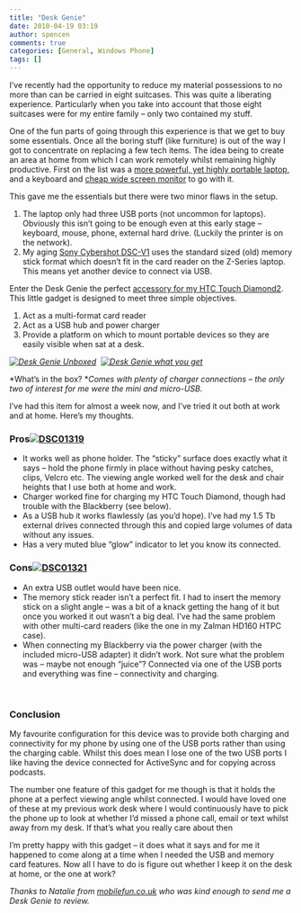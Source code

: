 ```yaml
---
title: "Desk Genie"
date: 2010-04-19 03:19
author: spencen
comments: true
categories: [General, Windows Phone]
tags: []
---
```


I’ve recently had the opportunity to reduce my material possessions to no more than can be carried in eight suitcases. This was quite a liberating experience. Particularly when you take into account that those eight suitcases were for my entire family – only two contained my stuff.
  

One of the fun parts of going through this experience is that we get to buy some essentials. Once all the boring stuff (like furniture) is out of the way I got to concentrate on replacing a few tech items. The idea being to create an area at home from which I can work remotely whilst remaining highly productive. First on the list was a [more powerful, yet highly portable laptop](http://blog.spencen.com/2010/04/06/new-laptop-ndash-sony-z-series.aspx), and a keyboard and [cheap wide screen monitor](http://www.jr.com/acer-computer/pe/ACE_H243HBMID/) to go with it.
  

This gave me the essentials but there were two minor flaws in the setup.
  

1.  The laptop only had three USB ports (not uncommon for laptops). Obviously this isn’t going to be enough even at this early stage – keyboard, mouse, phone, external hard drive. (Luckily the printer is on the network).
2.  My aging [Sony Cybershot DSC-V1](http://www.dpreview.com/reviews/sonydscv1/) uses the standard sized (old) memory stick format which doesn’t fit in the card reader on the Z-Series laptop. This means yet another device to connect via USB.  

Enter the Desk Genie the perfect [accessory for my HTC Touch Diamond2](http://www.mobilefun.co.uk/cat/HTC-Touch-Diamond2.htm). This little gadget is designed to meet three simple objectives.
  

1.  Act as a multi-format card reader
2.  Act as a USB hub and power charger
3.  Provide a platform on which to mount portable devices so they are easily visible when sat at a desk.  

*<a href="/images/Desk%20Genie%20Unboxed_2.jpg">![Desk Genie Unboxed](/images/Desk%20Genie%20Unboxed_thumb.jpg "Desk Genie Unboxed")</a>&#160; <a href="/images/Desk%20Genie%20what%20you%20get_2.jpg">![Desk Genie what you get](/images/Desk%20Genie%20what%20you%20get_thumb.jpg "Desk Genie what you get")</a>*
  

*What’s in the box? **Comes with plenty of charger connections – the only two of interest for me were the mini and micro-USB.*
  

I’ve had this item for almost a week now, and I’ve tried it out both at work and at home. Here’s my thoughts.
  

### Pros<a href="/images/DSC01319.jpg">![DSC01319](/images/DSC01319_thumb.jpg "DSC01319")</a>

  

*   It works well as phone holder. The “sticky” surface does exactly what it says – hold the phone firmly in place without having pesky catches, clips, Velcro etc. The viewing angle worked well for the desk and chair heights that I use both at home and work.
*   Charger worked fine for charging my HTC Touch Diamond, though had trouble with the Blackberry (see below).
*   As a USB hub it works flawlessly (as you’d hope). I’ve had my 1.5 Tb external drives connected through this and copied large volumes of data without any issues.
*   Has a very muted blue “glow” indicator to let you know its connected.  

### Cons<a href="/images/DSC01321.jpg">![DSC01321](/images/DSC01321_thumb.jpg "DSC01321")</a>

  

*   An extra USB outlet would have been nice.
*   The memory stick reader isn’t a perfect fit. I had to insert the memory stick on a slight angle – was a bit of a knack getting the hang of it but once you worked it out wasn’t a big deal. I’ve had the same problem with other multi-card readers (like the one in my Zalman HD160 HTPC case).
*   When connecting my Blackberry via the power charger (with the included micro-USB adapter) it didn’t work. Not sure what the problem was – maybe not enough “juice”? Connected via one of the USB ports and everything was fine – connectivity and charging.  

<a href="/images/DSC01319.jpg"></a>
  

&#160; 
  

### Conclusion

  

My favourite configuration for this device was to provide both charging and connectivity for my phone by using one of the USB ports rather than using the charging cable. Whilst this does mean I lose one of the two USB ports I like having the device connected for ActiveSync and for copying across podcasts.
  

The number one feature of this gadget for me though is that it holds the phone at a perfect viewing angle whilst connected. I would have loved one of these at my previous work desk where I would continuously have to pick the phone up to look at whether I’d missed a phone call, email or text whilst away from my desk. If that’s what you really care about then
  

I’m pretty happy with this gadget – it does what it says and for me it happened to come along at a time when I needed the USB and memory card features. Now all I have to do is figure out whether I keep it on the desk at home, or the one at work?
  

*Thanks to Natalie from *<a href="http://mobilefun.co.uk">*mobilefun.co.uk*</a>* who was kind enough to send me a Desk Genie to review.*


